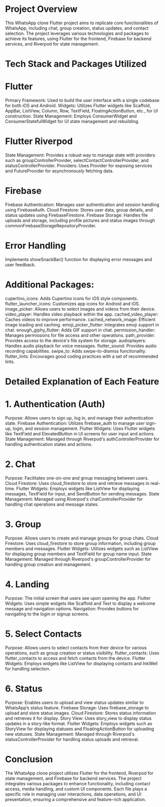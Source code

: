 # Project Overview
This WhatsApp clone Flutter project aims to replicate core functionalities of WhatsApp, including chat, group creation, status updates, and contact selection. The project leverages various technologies and packages to achieve its features, using Flutter for the frontend, Firebase for backend services, and Riverpod for state management.

# Tech Stack and Packages Utilized

# Flutter
Primary Framework: Used to build the user interface with a single codebase for both iOS and Android.
Widgets: Utilizes Flutter widgets like Scaffold, AppBar, ListView, Column, Row, TextField, FloatingActionButton, etc., for UI construction.
State Management: Employs ConsumerWidget and ConsumerStatefulWidget for UI state management and rebuilding.

# Flutter Riverpod
State Management: Provides a robust way to manage state with providers such as groupControllerProvider, selectContactControllerProvider, and statusControllerProvider.
Providers: Uses Provider for exposing services and FutureProvider for asynchronously fetching data.

# Firebase
Firebase Authentication: Manages user authentication and session handling using FirebaseAuth.
Cloud Firestore: Stores user data, group details, and status updates using FirebaseFirestore.
Firebase Storage: Handles file uploads and storage, including profile pictures and status images through commonFirebaseStorageRepositoryProvider.

# Error Handling
Implements showSnackBar() function for displaying error messages and user feedback.

# Additional Packages:
cupertino_icons: Adds Cupertino icons for iOS style components.
flutter_launcher_icons: Customizes app icons for Android and iOS.
image_picker: Allows users to select images and videos from their device.
video_player: Handles video playback within the app.
cached_video_player: Caches videos to improve performance.
cached_network_image: Efficient image loading and caching.
emoji_picker_flutter: Integrates emoji support in chat.
enough_giphy_flutter: Adds GIF support in chat.
permission_handler: Manages permissions for file access and other operations.
path_provider: Provides access to the device's file system for storage.
audioplayers: Handles audio playback for voice messages.
flutter_sound: Provides audio recording capabilities.
swipe_to: Adds swipe-to-dismiss functionality.
flutter_lints: Encourages good coding practices with a set of recommended lints.

# Detailed Explanation of Each Feature

# 1. Authentication (Auth)
Purpose: Allows users to sign up, log in, and manage their authentication state.
Firebase Authentication: Utilizes firebase_auth to manage user sign-up, login, and session management.
Flutter Widgets: Uses Flutter widgets like TextField and ElevatedButton in UI screens for user input and actions.
State Management: Managed through Riverpod's authControllerProvider for handling authentication states and actions.

# 2. Chat
Purpose: Facilitates one-on-one and group messaging between users.
Cloud Firestore: Uses cloud_firestore to store and retrieve messages in real-time.
Flutter Widgets: Employs widgets like ListView for displaying messages, TextField for input, and SendButton for sending messages.
State Management: Managed using Riverpod's chatControllerProvider for handling chat operations and message states.

# 3. Group
Purpose: Allows users to create and manage groups for group chats.
Cloud Firestore: Uses cloud_firestore to store group information, including group members and messages.
Flutter Widgets: Utilizes widgets such as ListView for displaying group members and TextField for group name input.
State Management: Managed through Riverpod's groupControllerProvider for handling group creation and management.

# 4. Landing
Purpose: The initial screen that users see upon opening the app.
Flutter Widgets: Uses simple widgets like Scaffold and Text to display a welcome message and navigation options.
Navigation: Provides buttons for navigating to the login or signup screens.

# 5. Select Contacts
Purpose: Allows users to select contacts from their device for various operations, such as group creation or status visibility.
flutter_contacts: Uses flutter_contacts to access and fetch contacts from the device.
Flutter Widgets: Employs widgets like ListView for displaying contacts and InkWell for handling selection.

# 6. Status
Purpose: Enables users to upload and view status updates similar to WhatsApp’s status feature.
Firebase Storage: Uses firebase_storage to upload and store status images.
Cloud Firestore: Stores status information and retrieves it for display.
Story View: Uses story_view to display status updates in a story-like format.
Flutter Widgets: Employs widgets such as StoryView for displaying statuses and FloatingActionButton for uploading new statuses.
State Management: Managed through Riverpod's statusControllerProvider for handling status uploads and retrieval.

# Conclusion
The WhatsApp clone project utilizes Flutter for the frontend, Riverpod for state management, and Firebase for backend services. The project integrates various packages to enhance functionality, including contact access, media handling, and custom UI components. Each file plays a specific role in managing user interactions, data operations, and UI presentation, ensuring a comprehensive and feature-rich application.
